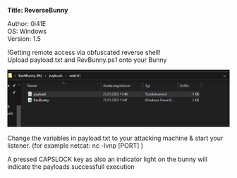 **Title: ReverseBunny**

<p>Author: 0i41E<br>
OS: Windows<br>
Version: 1.5<br>


<p>!Getting remote access via obfuscated reverse shell!<br>
Upload payload.txt and RevBunny.ps1 onto your Bunny

![alt text](https://github.com/0i41E/bashbunny-payloads/blob/master/payloads/library/remote_access/ReverseBunny/RevBunny.png)

Change the variables in payload.txt to your attacking machine & start your listener. (for example netcat: nc -lvnp [PORT] )</p>

A pressed CAPSLOCK key as also an indicator light on the bunny will indicate the payloads successfull execution

